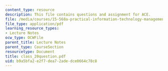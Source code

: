 ```yaml
---
content_type: resource
description: This file contains questions and assignment for ACE.
file: /media/courses/15-568a-practical-information-technology-management-spring-2005/b9a5bfa2e2f7dea72adedce0664c78c8_class_20question.pdf
file_type: application/pdf
learning_resource_types:
- Lecture Notes
ocw_type: OCWFile
parent_title: Lecture Notes
parent_type: CourseSection
resourcetype: Document
title: class_20question.pdf
uid: b9a5bfa2-e2f7-dea7-2ade-dce0664c78c8
---
```

